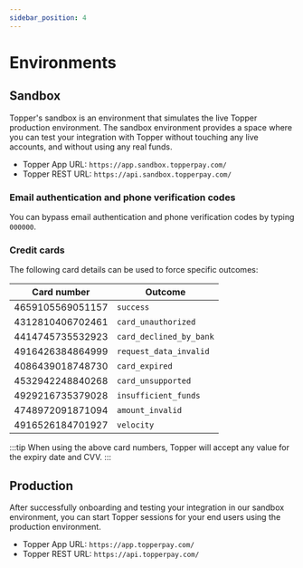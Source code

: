 ```yaml
---
sidebar_position: 4
---
```


# Environments

## Sandbox

Topper's sandbox is an environment that simulates the live Topper production environment. The sandbox environment provides a space where you can test your integration with Topper without touching any live accounts, and without using any real funds.

- Topper App URL: `https://app.sandbox.topperpay.com/`
- Topper REST URL: `https://api.sandbox.topperpay.com/`

### Email authentication and phone verification codes

You can bypass email authentication and phone verification codes by typing `000000`.

### Credit cards

The following card details can be used to force specific outcomes:

| Card number      | Outcome                 |
|------------------|-------------------------|
| 4659105569051157 | `success`               |
| 4312810406702461 | `card_unauthorized`     |
| 4414745735532923 | `card_declined_by_bank` |
| 4916426384864999 | `request_data_invalid`  |
| 4086439018748730 | `card_expired`          |
| 4532942248840268 | `card_unsupported`      |
| 4929216735379028 | `insufficient_funds`    |
| 4748972091871094 | `amount_invalid`        |
| 4916526184701927 | `velocity`              |

:::tip
When using the above card numbers, Topper will accept any value for the expiry date and CVV.
:::

## Production

After successfully onboarding and testing your integration in our sandbox environment, you can start Topper sessions for your end users using the production environment.

- Topper App URL: `https://app.topperpay.com/`
- Topper REST URL: `https://api.topperpay.com/`

